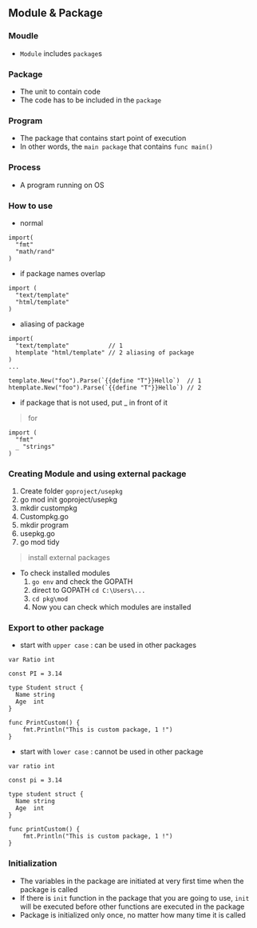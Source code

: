 ## Module & Package
### Moudle
- `Module` includes `package`s
  
### Package
- The unit to contain code
- The code has to be included in the `package`
  
### Program
- The package that contains start point of execution
- In other words, the `main package` that contains `func main()` 
  
### Process
- A program running on OS

### How to use 
- normal
```
import(
  "fmt"
  "math/rand"
)
```

- if package names overlap
```
import (
  "text/template"
  "html/template"
)
```

- aliasing of package
```
import(
  "text/template"           // 1
  htemplate "html/template" // 2 aliasing of package
)
...

template.New("foo").Parse(`{{define "T"}}Hello`)  // 1
htemplate.New("foo").Parse(`{{define "T"}}Hello`) // 2
```

- if package that is not used, put _ in front of it
> for 
```
import (
  "fmt"
  _ "strings"
)
```

### Creating Module and using external package
1. Create folder `goproject/usepkg`
2. go mod init goproject/usepkg
3. mkdir custompkg
4. Custompkg.go
5. mkdir program
6. usepkg.go
7. go mod tidy
> install external packages

- To check installed modules
  1. `go env` and check the GOPATH
  2. direct to GOPATH `cd C:\Users\...`
  3. `cd pkg\mod`
  4. Now you can check which modules are installed

### Export to other package
- start with `upper case` : can be used in other packages
```
var Ratio int

const PI = 3.14

type Student struct {
  Name string
  Age  int
}

func PrintCustom() {
	fmt.Println("This is custom package, 1 !")
}
```  
  
- start with `lower case` : cannot be used in other package
```
var ratio int

const pi = 3.14

type student struct {
  Name string
  Age  int
}

func printCustom() {
	fmt.Println("This is custom package, 1 !")
}
```

### Initialization
- The variables in the package are initiated at very first time when the package is called
- If there is `init` function in the package that you are going to use, `init` will be executed before other functions are executed in the package
- Package is initialized only once, no matter how many time it is called
